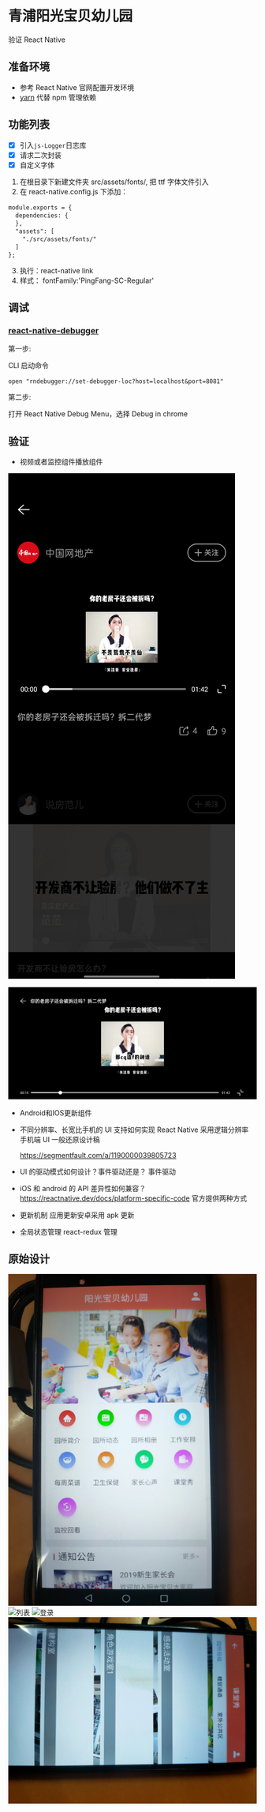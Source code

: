 # 青浦阳光宝贝幼儿园

验证 React Native

## 准备环境

- 参考 React Native 官网配置开发环境
- [yarn](https://yarnpkg.com/)
  代替 npm 管理依赖

## 功能列表

- [x] 引入`js-Logger`日志库
- [x] 请求二次封装
- [x] 自定义字体

1. 在根目录下新建文件夹 src/assets/fonts/, 把 ttf 字体文件引入
2. 在 react-native.config.js 下添加：

```
module.exports = {
  dependencies: {
  },
  "assets": [
    "./src/assets/fonts/"
  ]
};
```

3. 执行：react-native link
4. 样式： fontFamily:'PingFang-SC-Regular'

## 调试

### [react-native-debugger](https://github.com/jhen0409/react-native-debugger)

第一步:

CLI 启动命令

```
open "rndebugger://set-debugger-loc?host=localhost&port=8081"
```

第二步:

打开 React Native Debug Menu，选择 Debug in chrome

## 验证
- 视频或者监控组件播放组件

![竖屏](./doc/assets/readme/Screenshot_2021-12-02-17-50-55-07_ed172082f452f26.jpg)

![横屏](./doc/assets/readme/Screenshot_2021-12-02-17-51-10-12_ed172082f452f26.jpg)

- Android和IOS更新组件


- 不同分辨率、长宽比手机的 UI 支持如何实现
  React Native 采用逻辑分辨率
  手机端 UI 一般还原设计稿

  https://segmentfault.com/a/1190000039805723

- UI 的驱动模式如何设计？事件驱动还是？
  事件驱动

- iOS 和 android 的 API 差异性如何兼容？
  https://reactnative.dev/docs/platform-specific-code
  官方提供两种方式

- 更新机制
  应用更新安卓采用 apk 更新

- 全局状态管理
  react-redux 管理


## 原始设计
![首页](./doc/assets/old-design/IMG20211202180116.jpg)
![列表](./doc/assets/old-design/IMG20211202180125.jpg)
![登录](./doc/assets/old-design/IMG20211202180140.jpg)
![视频列表](./doc/assets/old-design/IMG20211202180206.jpg)